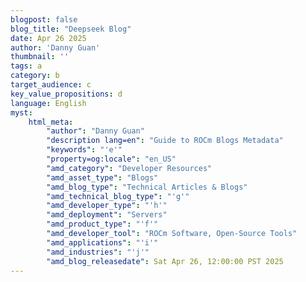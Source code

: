 ```yaml
---
blogpost: false
blog_title: "Deepseek Blog"
date: Apr 26 2025
author: 'Danny Guan'
thumbnail: ''
tags: a
category: b
target_audience: c
key_value_propositions: d
language: English
myst:
    html_meta:
        "author": "Danny Guan"
        "description lang=en": "Guide to ROCm Blogs Metadata"
        "keywords": "'e'"
        "property=og:locale": "en_US"
        "amd_category": "Developer Resources"
        "amd_asset_type": "Blogs"
        "amd_blog_type": "Technical Articles & Blogs"
        "amd_technical_blog_type": "'g'"
        "amd_developer_type": "'h'"
        "amd_deployment": "Servers"
        "amd_product_type": "'f'"
        "amd_developer_tool": "ROCm Software, Open-Source Tools"
        "amd_applications": "'i'"
        "amd_industries": "'j'"
        "amd_blog_releasedate": Sat Apr 26, 12:00:00 PST 2025
---
```

